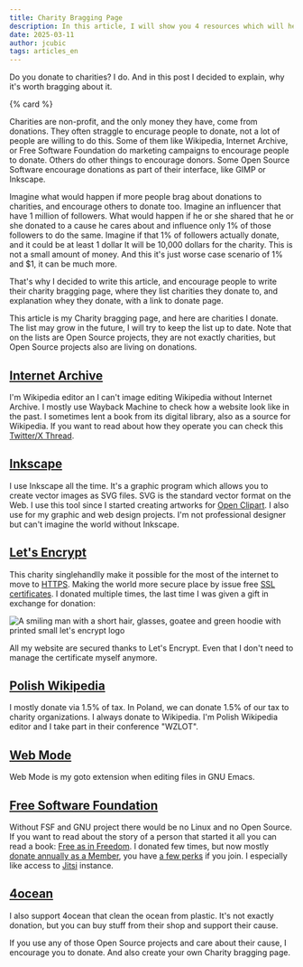 ```yaml
---
title: Charity Bragging Page
description: In this article, I will show you 4 resources which will help you learn design as a web developer.
date: 2025-03-11
author: jcubic
tags: articles_en
---
```


Do you donate to charities? I do. And in this post I decided to explain, why it's worth
bragging about it.

<!-- more -->
{% card %}

Charities are non-profit, and the only money they have, come from donations.  They often straggle to
encurage people to donate, not a lot of people are willing to do this.  Some of them like Wikipedia,
Internet Archive, or Free Software Foundation do marketing campaigns to encourage people to
donate. Others do other things to encourage donors.  Some Open Source Software encourage donations
as part of their interface, like GIMP or Inkscape.

Imagine what would happen if more people brag about donations to charities, and encourage others to
donate too. Imagine an influencer that have 1 million of followers. What would happen if he or she
shared that he or she donated to a cause he cares about and influence only 1% of those followers to
do the same. Imagine if that 1% of followers actually donate, and it could be at least 1 dollar It
will be 10,000 dollars for the charity. This is not a small amount of money.  And this it's just
worse case scenario of 1% and $1, it can be much more.

That's why I decided to write this article, and encourage people to write their charity bragging
page, where they list charities they donate to, and explanation whey they donate, with a link to
donate page.

This article is my Charity bragging page, and here are charities I donate. The list may grow in the
future, I will try to keep the list up to date. Note that on the lists are Open Source projects,
they are not exactly charities, but Open Source projects also are living on donations.

## [Internet Archive](https://archive.org/donate?origin=jakub.jankiewicz.org)

I'm Wikipedia editor an I can't image editing Wikipedia without Internet Archive. I mostly use
Wayback Machine to check how a website look like in the past. I sometimes lent a book from its
digital library, also as a source for Wikipedia. If you want to read about how they operate you can
check this [Twitter/X Thread](https://threadreaderapp.com/thread/1204428311553642496.html).

## [Inkscape](https://inkscape.org/support-us/donate/)

I use Inkscape all the time. It's a graphic program which allows you to create vector images as SVG
files.  SVG is the standard vector format on the Web. I use this tool since I started creating
artworks for [Open Clipart](https://openclipart.org/artist/kuba). I also use for my graphic and web
design projects.  I'm not professional designer but can't imagine the world without Inkscape.

## [Let's Encrypt](https://letsencrypt.org/donate/)

This charity singlehandlly make it possible for the most of the internet to move to
[HTTPS](https://en.wikipedia.org/wiki/HTTPS). Making the world more secure place by issue free
[SSL certificates](https://en.wikipedia.org/wiki/Transport_Layer_Security).
I donated multiple times, the last time I was given a gift in exchange for donation:

![A smiling man with a short hair, glasses, goatee and green hoodie with printed small let's encrypt logo](/img/lets-encrypt-photo.jpg)

All my website are secured thanks to Let's Encrypt. Even that I don't need to manage the certificate
myself anymore.

## [Polish Wikipedia](https://opp.wikimedia.pl/)

I mostly donate via 1.5% of tax. In Poland, we can donate 1.5% of our tax to charity organizations. I
always donate to Wikipedia.  I'm Polish Wikipedia editor and I take part in their conference
"WZLOT".

## [Web Mode](https://github.com/sponsors/fxbois)

Web Mode is my goto extension when editing files in GNU Emacs.

## [Free Software Foundation](https://my.fsf.org/donate)

Without FSF and GNU project there would be no Linux and no Open Source.  If you want to read about
the story of a person that started it all you can read a book: [Free as in
Freedom](https://en.wikipedia.org/wiki/Free_as_in_Freedom).  I donated few times, but now mostly
[donate annually as a Member](https://my.fsf.org/join), you have [a few
perks](https://www.fsf.org/associate/benefits) if you join. I especially like access to
[Jitsi](https://en.wikipedia.org/wiki/Jitsi) instance.

## [4ocean](https://www.4ocean.com/)

I also support 4ocean that clean the ocean from plastic. It's not exactly donation, but you can buy
stuff from their shop and support their cause.

If you use any of those Open Source projects and care about their cause, I encourage you to donate.
And also create your own Charity bragging page.


